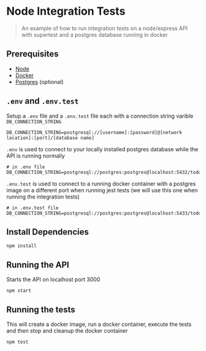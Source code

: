 # Node Integration Tests

> An example of how to run integration tests on a node/express API with supertest and a postgres database running in docker

## Prerequisites

- [Node](https://nodejs.org/en/)
- [Docker](https://www.docker.com/products/docker-desktop)
- [Postgres](https://www.postgresql.org/) (optional)

## `.env` and `.env.test`

Setup a `.env` file and a `.env.test` file each with a connection string varible `DB_CONNECTION_STRING`

```
DB_CONNECTION_STRING=postgresql://[username]:[password]@[network location]:[port]/[database name]
```

`.env` is used to connect to your locally installed postgres database while the API is running normally

```
# in .env file
DB_CONNECTION_STRING=postgresql://postgres:postgres@localhost:5432/tododb
```

`.env.test` is used to connect to a running docker container with a postgres image on a different port when running jest tests
(we will use this one when running the integration tests)

```
# in .env.test file
DB_CONNECTION_STRING=postgresql://postgres:postgres@localhost:5433/tododb
```

## Install Dependencies

```
npm install
```

## Running the API

Starts the API on localhost port 3000

```
npm start
```

## Running the tests

This will create a docker image, run a docker container, execute the tests and then stop and cleanup the docker container

```
npm test
```

